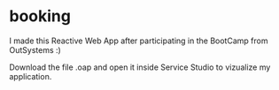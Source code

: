 # booking
I made this Reactive Web App after participating in the BootCamp from OutSystems :)

Download the file .oap and open it inside Service Studio to vizualize my application.
